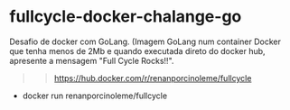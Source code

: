# fullcycle-docker-chalange-go
Desafio de docker com GoLang. (Imagem GoLang num container Docker que tenha menos de 2Mb e quando executada direto do docker hub, apresente a mensagem "Full Cycle Rocks!!".


>>https://hub.docker.com/r/renanporcinoleme/fullcycle

 - docker run renanporcinoleme/fullcycle
